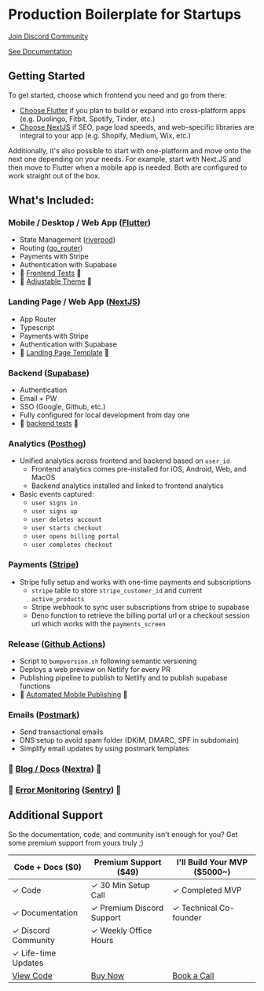 # Production Boilerplate for Startups

[Join Discord Community](https://discord.gg/8cUHbgAHXH)

[See Documentation](https://startup-template.gitbook.io/docs/)

## Getting Started

To get started, choose which frontend you need and go from there:

- [Choose Flutter](./flutter/README.md) if you plan to build or expand into cross-platform apps (e.g. Duolingo, Fitbit, Spotify, Tinder, etc.)
- [Choose NextJS](./nextjs/README.md) if SEO, page load speeds, and web-specific libraries are integral to your app (e.g. Shopify, Medium, Wix, etc.)

Additionally, it's also possible to start with one-platform and move onto the next one depending on your needs. For example, start with Next.JS and then move to Flutter when a mobile app is needed. Both are configured to work straight out of the box.

## What's Included:

### Mobile / Desktop / Web App ([Flutter](./flutter/README.md))

- State Management ([riverpod](https://pub.dev/packages/riverpod))
- Routing ([go_router](https://pub.dev/packages/go_router))
- Payments with Stripe
- Authentication with Supabase
- 🚧 [Frontend Tests](https://github.com/devtodollars/flutter-supabase-production-template/issues/4) 🚧
- 🚧 [Adjustable Theme](https://github.com/devtodollars/startup-boilerplate/issues/40) 🚧

### Landing Page / Web App ([NextJS](./nextjs/README.md))

- App Router
- Typescript
- Payments with Stripe
- Authentication with Supabase
- 🚧 [Landing Page Template](https://github.com/devtodollars/startup-boilerplate/issues/54) 🚧

### Backend ([Supabase](./supabase/README.md))

-  Authentication
  - Email + PW
  - SSO (Google, Github, etc.)
- Fully configured for local development from day one
- 🚧 [backend tests](https://github.com/devtodollars/flutter-supabase-production-template/issues/16) 🚧

### Analytics ([Posthog](https://posthog.com/))

- Unified analytics across frontend and backend based on `user_id`
  - Frontend analytics comes pre-installed for iOS, Android, Web, and MacOS
  - Backend analytics installed and linked to frontend analytics
- Basic events captured:
  - `user signs in`
  - `user signs up`
  - `user deletes account`
  - `user starts checkout`
  - `user opens billing portal`
  - `user completes checkout`

### Payments ([Stripe](https://stripe.com/en-ca))

- Stripe fully setup and works with one-time payments and subscriptions
  - `stripe` table to store `stripe_customer_id` and current `active_products`
  - Stripe webhook to sync user subscriptions from stripe to supabase
  - Deno function to retrieve the billing portal url or a checkout session url which works with the `payments_screen`

### Release ([Github Actions](https://github.com/features/actions))

- Script to `bumpversion.sh` following semantic versioning
- Deploys a web preview on Netlify for every PR
- Publishing pipeline to publish to Netlify and to publish supabase functions
- 🚧 [Automated Mobile Publishing](https://github.com/devtodollars/flutter-supabase-production-template/issues/22) 🚧

### Emails ([Postmark](https://postmarkapp.com/))

- Send transactional emails
- DNS setup to avoid spam folder (DKIM, DMARC, SPF in subdomain)
- Simplify email updates by using postmark templates

### 🚧 [Blog / Docs](https://github.com/devtodollars/startup-boilerplate/issues/56) ([Nextra](https://nextra.site/)) 🚧

### 🚧 [Error Monitoring](https://github.com/devtodollars/flutter-supabase-production-template/issues/18) ([Sentry](https://sentry.io/welcome/)) 🚧

## Additional Support
So the documentation, code, and community isn't enough for you? Get some premium support from yours truly ;)

| Code + Docs (**$0**)                                             | Premium Support (**$49**)                                                                 | I'll Build Your MVP (**$5000~**)                                         |
| ---------------------------------------------------------------- | ----------------------------------------------------------------------------------------- | ------------------------------------------------------------------------ |
| ✓ Code                                                           | ✓ 30 Min Setup Call                                                                       | ✓ Completed MVP                                                          |
| ✓ Documentation                                                  | ✓ Premium Discord Support                                                                 | ✓ Technical Co-founder                                                   |
| ✓ Discord Community                                              | ✓ Weekly Office Hours                                                                     |                                                                          |
| ✓ Life-time Updates                                              |                                                                                           |                                                                          |
| [View Code](https://github.com/devtodollars/startup-boilerplate) | [Buy Now](https://flutter.devtodollars.com/payments?price=price_1P3MEnFttF99a1NCjNcCLLvA) | [Book a Call](https://usemotion.com/meet/ithinkwong/mvp-consulting?d=30) |

